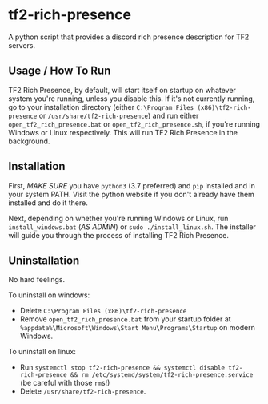 # tf2-rich-presence

A python script that provides a discord rich presence description for TF2 servers.

## Usage / How To Run

TF2 Rich Presence, by default, will start itself on startup on whatever system you're running, unless you disable this.
If it's not currently running, go to your installation directory (either `C:\Program Files (x86)\tf2-rich-presence` or `/usr/share/tf2-rich-presence`)
and run either `open_tf2_rich_presence.bat` or `open_tf2_rich_presence.sh`, if you're running Windows or Linux respectively. This will run TF2 Rich Presence
in the background.

## Installation

First, *MAKE SURE* you have `python3` (3.7 preferred) and `pip` installed and in your system PATH. Visit the python website if you don't
already have them installed and do it there.

Next, depending on whether you're running Windows or Linux, run `install_windows.bat` (*AS ADMIN*) or `sudo ./install_linux.sh`. The installer will
guide you through the process of installing TF2 Rich Presence.

## Uninstallation

No hard feelings.

To uninstall on windows:

- Delete `C:\Program Files (x86)\tf2-rich-presence`
- Remove `open_tf2_rich_presence.bat` from your startup folder at `%appdata%\Microsoft\Windows\Start Menu\Programs\Startup` on modern Windows.

To uninstall on linux:

- Run `systemctl stop tf2-rich-presence && systemctl disable tf2-rich-presence && rm /etc/systemd/system/tf2-rich-presence.service` (be careful with those `rm`s!)
- Delete `/usr/share/tf2-rich-presence`.
